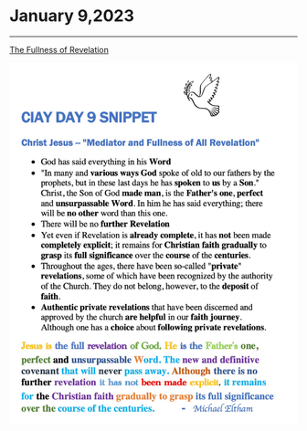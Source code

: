 # January 9,2023
---

[The Fullness of Revelation](https://youtu.be/v14auCZgM90)


![Day 9 Snippet](https://github.com/fernal73/CIAY/blob/main/Day9Snippet.jpg?raw=true)
